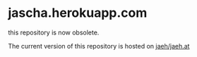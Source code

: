jascha.herokuapp.com
====================

this repository is now obsolete.

The current version of this repository is hosted on [jaeh/jaeh.at](https://github.com/jaeh/jaeh.at)
